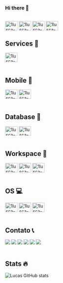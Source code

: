 ### Hi there 👋

<div style="display: inline_block"><br>
  <img align="center" alt="1lusca-flutter" height="30" width="40" src="https://cdn.jsdelivr.net/gh/devicons/devicon/icons/flutter/flutter-original.svg">
  
  <img align="center" alt="1lusca-html" height="30" width="40" src="https://cdn.jsdelivr.net/gh/devicons/devicon/icons/html5/html5-original.svg">
  <img align="center" alt="1lusca-css" height="30" width="40" src="https://cdn.jsdelivr.net/gh/devicons/devicon/icons/css3/css3-original.svg">
  <img align="center" alt="1lusca-bootstrap" height="30" width="40" src="https://cdn.jsdelivr.net/gh/devicons/devicon/icons/bootstrap/bootstrap-original.svg">
  
  
  
  
  
  
 
  </div>
  
  
  ## Services 📱
  <div style="display: inline_block">
    <img align="center" alt="1lusca-firebase" height="30" width="40" src="https://cdn.jsdelivr.net/gh/devicons/devicon/icons/firebase/firebase-plain.svg">
    <br>
    <br>
  </div>
  
  
  ## Mobile 📱
  <div style="display: inline_block">
    <img align="center" alt="1lusca-android" height="30" width="40" src="https://cdn.jsdelivr.net/gh/devicons/devicon/icons/android/android-plain.svg">
    <img align="center" alt="1lusca-ios" height="30" width="40" src="https://cdn.jsdelivr.net/gh/devicons/devicon/icons/apple/apple-original.svg">
    <br>
    <br>
  </div>
  
  ## Database 📁
  <div style="display: inline_block">
    <img align="center" alt="1lusca-mysql" height="30" width="40" src="https://cdn.jsdelivr.net/gh/devicons/devicon/icons/mysql/mysql-original.svg">
    <img align="center" alt="1lusca-postgres" height="30" width="40" src="https://cdn.jsdelivr.net/gh/devicons/devicon/icons/postgresql/postgresql-original.svg">
    <br>
    <br>
  </div>
  
  ## Workspace 🔨
  <div style="display: inline_block">
    <img align="center" alt="1lusca-vscode" height="30" width="40" src="https://cdn.jsdelivr.net/gh/devicons/devicon/icons/vscode/vscode-original.svg">
    <img align="center" alt="1lusca-xcode" height="30" width="40" src="https://cdn.jsdelivr.net/gh/devicons/devicon/icons/xcode/xcode-original.svg">
    <img align="center" alt="1lusca-androidstudio" height="30" width="40" src="https://cdn.jsdelivr.net/gh/devicons/devicon/icons/androidstudio/androidstudio-original.svg">
    <br>
    <br>
  </div>
  
   ## OS 💻
  <div style="display: inline_block">
    <img align="center" alt="1lusca-windows" height="30" width="40" src="https://cdn.jsdelivr.net/gh/devicons/devicon/icons/windows8/windows8-original.svg">
    <img align="center" alt="1lusca-linux" height="30" width="40" src="https://cdn.jsdelivr.net/gh/devicons/devicon/icons/linux/linux-original.svg">
    <img align="center" alt="1lusca-macos" height="30" width="40" src="https://cdn.jsdelivr.net/gh/devicons/devicon/icons/apple/apple-original.svg">
    <br>
    <br>
  </div>
  
  
 ## Contato 📞
<div> 
  <a href="https://github.com/1lusca" target="_blank"><img src="https://img.shields.io/badge/GitHub-100000?style=for-the-badge&logo=github&logoColor=white" target="_blank"></a> 
  <a href="https://www.linkedin.com/in/lucasschneider10/" target="_blank"><img src="https://img.shields.io/badge/-LinkedIn-%230077B5?style=for-the-badge&logo=linkedin&logoColor=white" target="_blank"></a> 
 <a href="https://discord.com/channels/651596653974913035" target="_blank"><img src="https://img.shields.io/badge/Discord-7289DA?style=for-the-badge&logo=discord&logoColor=white" target="_blank"></a> 
  <a href = "mailto:schneider.lusca@gmail.com"><img src="https://img.shields.io/badge/Gmail-D14836?style=for-the-badge&logo=gmail&logoColor=white" target="_blank"></a>
  <a href = "mailto:schneider.lucas@outlook.com"><img src="https://img.shields.io/badge/Microsoft_Outlook-0078D4?style=for-the-badge&logo=microsoft-outlook&logoColor=white" target="_blank"></a>
  <a href = "https://wa.me/5551983016557"><img src="https://img.shields.io/badge/WhatsApp-25D366?style=for-the-badge&logo=whatsapp&logoColor=white" target="_blank"></a>
   <br>
  <br>
</div>

## Stats 🔥
![Lucas GitHub stats](https://github-readme-stats.vercel.app/api?username=1lusca&show_icons=true&theme=yeblu)

